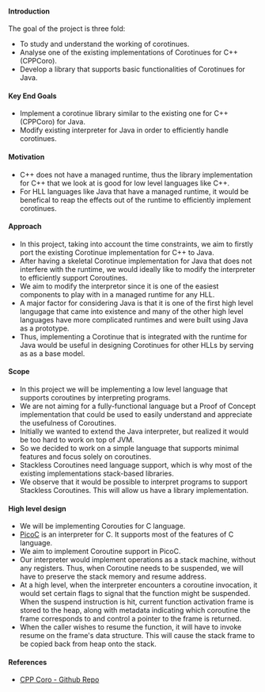 #### Introduction
The goal of the project is three fold:
* To study and understand the working of corotinues.
* Analyse one of the existing implementations of Corotinues for C++ (CPPCoro). 
* Develop a library that supports basic functionalities of Corotinues for Java.

#### Key End Goals
* Implement a corotinue library similar to the existing one for C++ (CPPCoro) for Java.
* Modify existing interpreter for Java in order to efficiently handle corotinues.

#### Motivation
* C++ does not have a managed runtime, thus the library implementation for C++ that we look at is good for low level languages like C++.
* For HLL languages like Java that have a managed runtime, it would be benefical to reap the effects out of the runtime to efficiently implement corotinues.

#### Approach
* In this project, taking into account the time constraints, we aim to firstly port the existing Corotinue implementation for C++ to Java.
* After having a skeletal Corotinue implementation for Java that does not interfere with the runtime, we would ideally like to modify the interpreter to efficiently support Coroutines.
* We aim to modify the interpretor since it is one of the easiest components to play with in a managed runtime for any HLL.
* A major factor for considering Java is that it is one of the first high level langugage that came into existence and many of the other high level languages have more complicated runtimes and were built using Java as a prototype. 
* Thus, implementing a Corotinue that is integrated with the runtime for Java would be useful in designing Corotinues for other HLLs by serving as as a base model.

#### Scope
* In this project we will be implementing a low level language that supports coroutines by interpreting programs.
* We are not aiming for a fully-functional language but a Proof of Concept implementation that could be used to easily understand and appreciate the usefulness of Coroutines.
* Initially we wanted to extend the Java interpreter, but realized it would be too hard to work on top of JVM.
* So we decided to work on a simple language that supports minimal features and focus solely on coroutines.
* Stackless Coroutines need language support, which is why most of the existing implementations stack-based libraries.
* We observe that it would be possible to interpret programs to support Stackless Coroutines. This will allow us have a library implementation.

#### High level design
* We will be implementing Corouties for C language.
* [PicoC](https://gitlab.com/zsaleeba/picoc) is an interpreter for C. It supports most of the features of C language.
* We aim to implement Coroutine support in PicoC.
* Our interpreter would implement operations as a stack machine, without any registers. Thus, when Coroutine needs to be suspended, we will have to preserve the stack memory and resume address.
* At a high level, when the interpreter encounters a coroutine invocation, it would set certain flags to signal that the function might be suspended. When the suspend instruction is hit, current function activation frame is stored to the heap, along with metadata indicating which coroutine the frame corresponds to and control a pointer to the frame is returned.
* When the caller wishes to resume the function, it will have to invoke resume on the frame's data structure. This will cause the stack frame to be copied back from heap onto the stack.

#### References
* [CPP Coro - Github Repo](https://github.com/lewissbaker/cppcoro)
